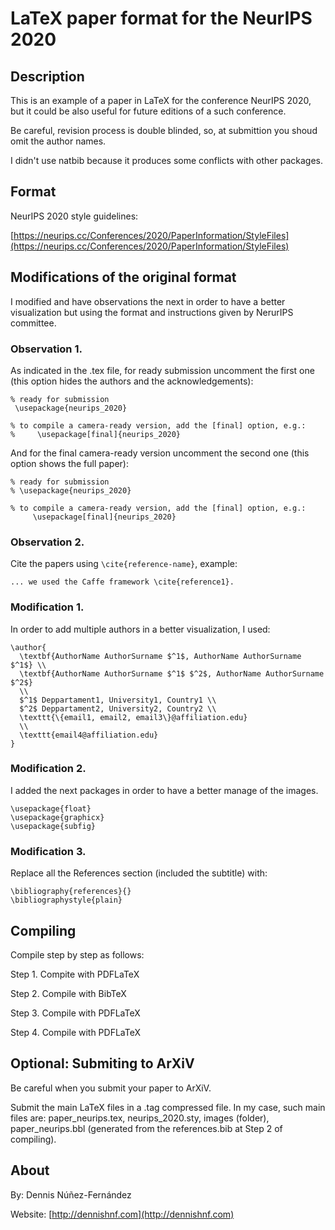 
LaTeX paper format for the NeurIPS 2020
=======================================

## Description ##

This is an example of a paper in LaTeX for the conference NeurIPS 2020, but it could be also useful for future editions of a such conference.

Be careful, revision process is double blinded, so, at submittion you shoud omit the author names.

I didn't use natbib because it produces some conflicts with other packages.

## Format ##

NeurIPS 2020 style guidelines:

[https://neurips.cc/Conferences/2020/PaperInformation/StyleFiles](https://neurips.cc/Conferences/2020/PaperInformation/StyleFiles)

## Modifications of the original format ##

I modified and have observations the next in order to have a better visualization but using the format and instructions given by NerurIPS committee.

### Observation 1. ###

As indicated in the .tex file, for ready submission uncomment the first one (this option hides the authors and the acknowledgements):

```
% ready for submission
 \usepackage{neurips_2020}

% to compile a camera-ready version, add the [final] option, e.g.:
%     \usepackage[final]{neurips_2020}
```

And for the final camera-ready version uncomment the second one (this option shows the full paper):

```
% ready for submission
% \usepackage{neurips_2020}

% to compile a camera-ready version, add the [final] option, e.g.:
     \usepackage[final]{neurips_2020}
```

### Observation 2. ###

Cite the papers using ```\cite{reference-name}```, example:

```
... we used the Caffe framework \cite{reference1}.
```


### Modification 1. ###

In order to add multiple authors in a better visualization, I used:

```
\author{
  \textbf{AuthorName AuthorSurname $^1$, AuthorName AuthorSurname $^1$} \\ 
  \textbf{AuthorName AuthorSurname $^1$ $^2$, AuthorName AuthorSurname $^2$}
  \\
  $^1$ Deppartament1, University1, Country1 \\ 
  $^2$ Deppartament2, University2, Country2 \\
  \texttt{\{email1, email2, email3\}@affiliation.edu} 
  \\
  \texttt{email4@affiliation.edu} 
}
```


### Modification 2. ###

I added the next packages in order to have a better manage of the images.

```
\usepackage{float}
\usepackage{graphicx}
\usepackage{subfig}
```

### Modification 3. ###

Replace all the References section (included the subtitle) with:

```
\bibliography{references}{}
\bibliographystyle{plain}
```

## Compiling ##

Compile step by step as follows:

Step 1. Compite with PDFLaTeX

Step 2. Compile with BibTeX

Step 3. Compile with PDFLaTeX

Step 4. Compile with PDFLaTeX


## Optional: Submiting to ArXiV ##

Be careful when you submit your paper to ArXiV.

Submit the main LaTeX files in a .tag compressed file. In my case, such main files are: paper_neurips.tex, neurips_2020.sty, images (folder), paper_neurips.bbl (generated from the references.bib at Step 2 of compiling).


## About ##

By: Dennis Núñez-Fernández

Website: [http://dennishnf.com](http://dennishnf.com)


